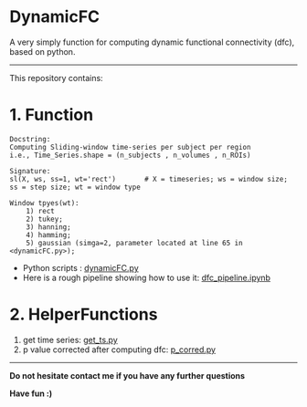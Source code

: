 # DynamicFC


A very simply function for computing dynamic functional connectivity (dfc), based on python.


-----

This repository contains:

# 1. Function
```
Docstring:
Computing Sliding-window time-series per subject per region 
i.e., Time_Series.shape = (n_subjects , n_volumes , n_ROIs)

Signature: 
sl(X, ws, ss=1, wt='rect')       # X = timeseries; ws = window size; ss = step size; wt = window type

Window tpyes(wt): 
    1) rect
    2) tukey; 
    3) hanning;
    4) hamming;
    5) gaussian (simga=2, parameter located at line 65 in <dynamicFC.py>);
```
* Python scripts : [dynamicFC.py](/dynamicFC.py)
* Here is a rough pipeline showing how to use it: [dfc_pipeline.ipynb](/dfc_pipeline.ipynb)


# 2. HelperFunctions
1) get time series: [get_ts.py](helpfunctions/get_ts.py)
2) p value corrected after computing dfc: [p_corred.py](helpfunctions/p_corred.py)
-------
**Do not hesitate contact me if you have any further questions**

**Have fun :)**
